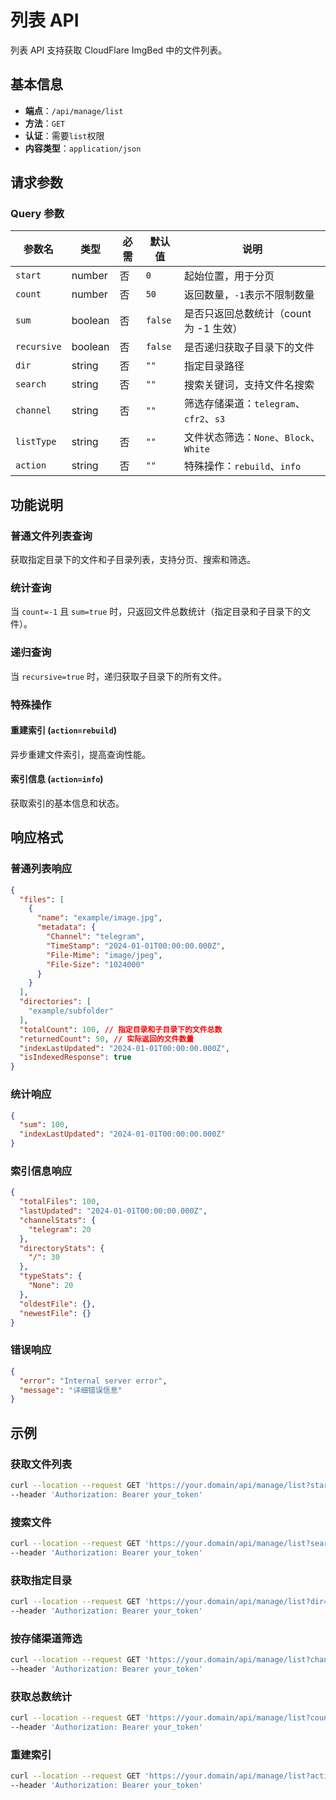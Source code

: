 # 列表 API

列表 API 支持获取 CloudFlare ImgBed 中的文件列表。

## 基本信息

- **端点**：`/api/manage/list`
- **方法**：`GET`
- **认证**：需要`list`权限
- **内容类型**：`application/json`

## 请求参数

### Query 参数

| 参数名 | 类型 | 必需 | 默认值 | 说明 |
|--------|------|------|--------|------|
| `start` | number | 否 | `0` | 起始位置，用于分页 |
| `count` | number | 否 | `50` | 返回数量，`-1`表示不限制数量 |
| `sum` | boolean | 否 | `false` | 是否只返回总数统计（count为 -1 生效） |
| `recursive` | boolean | 否 | `false` | 是否递归获取子目录下的文件 |
| `dir` | string | 否 | `""` | 指定目录路径 |
| `search` | string | 否 | `""` | 搜索关键词，支持文件名搜索 |
| `channel` | string | 否 | `""` | 筛选存储渠道：`telegram`、`cfr2`、`s3` |
| `listType` | string | 否 | `""` | 文件状态筛选：`None`、`Block`、`White` |
| `action` | string | 否 | `""` | 特殊操作：`rebuild`、`info` |

## 功能说明

### 普通文件列表查询
获取指定目录下的文件和子目录列表，支持分页、搜索和筛选。

### 统计查询
当 `count=-1` 且 `sum=true` 时，只返回文件总数统计（指定目录和子目录下的文件）。

### 递归查询
当 `recursive=true` 时，递归获取子目录下的所有文件。

### 特殊操作

#### 重建索引 (`action=rebuild`)
异步重建文件索引，提高查询性能。

#### 索引信息 (`action=info`)
获取索引的基本信息和状态。

## 响应格式

### 普通列表响应

```json
{
  "files": [
    {
      "name": "example/image.jpg",
      "metadata": {
        "Channel": "telegram",
        "TimeStamp": "2024-01-01T00:00:00.000Z",
        "File-Mime": "image/jpeg",
        "File-Size": "1024000"
      }
    }
  ],
  "directories": [
    "example/subfolder"
  ],
  "totalCount": 100, // 指定目录和子目录下的文件总数
  "returnedCount": 50, // 实际返回的文件数量
  "indexLastUpdated": "2024-01-01T00:00:00.000Z",
  "isIndexedResponse": true
}
```

### 统计响应

```json
{
  "sum": 100,
  "indexLastUpdated": "2024-01-01T00:00:00.000Z"
}
```


### 索引信息响应

```json
{
  "totalFiles": 100,
  "lastUpdated": "2024-01-01T00:00:00.000Z",
  "channelStats": {
    "telegram": 20
  },
  "directoryStats": {
    "/": 30
  },
  "typeStats": {
    "None": 20
  },
  "oldestFile": {},
  "newestFile": {}
}
```

### 错误响应

```json
{
  "error": "Internal server error",
  "message": "详细错误信息"
}
```

## 示例

### 获取文件列表

```bash
curl --location --request GET 'https://your.domain/api/manage/list?start=0&count=50' \
--header 'Authorization: Bearer your_token'
```

### 搜索文件

```bash
curl --location --request GET 'https://your.domain/api/manage/list?search=image&count=20' \
--header 'Authorization: Bearer your_token'
```

### 获取指定目录

```bash
curl --location --request GET 'https://your.domain/api/manage/list?dir=photos/2024' \
--header 'Authorization: Bearer your_token'
```

### 按存储渠道筛选

```bash
curl --location --request GET 'https://your.domain/api/manage/list?channel=telegram' \
--header 'Authorization: Bearer your_token'
```

### 获取总数统计

```bash
curl --location --request GET 'https://your.domain/api/manage/list?count=-1&sum=true' \
--header 'Authorization: Bearer your_token'
```

### 重建索引

```bash
curl --location --request GET 'https://your.domain/api/manage/list?action=rebuild' \
--header 'Authorization: Bearer your_token'
```
